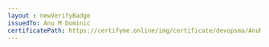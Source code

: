 ```yaml
--- 
layout : newVerifyBadge 
issuedTo: Anu M Dominic
certificatePath: https://certifyme.online/img/certificate/devopsma/AnuMDominicBadge.jpg
--- 
```

